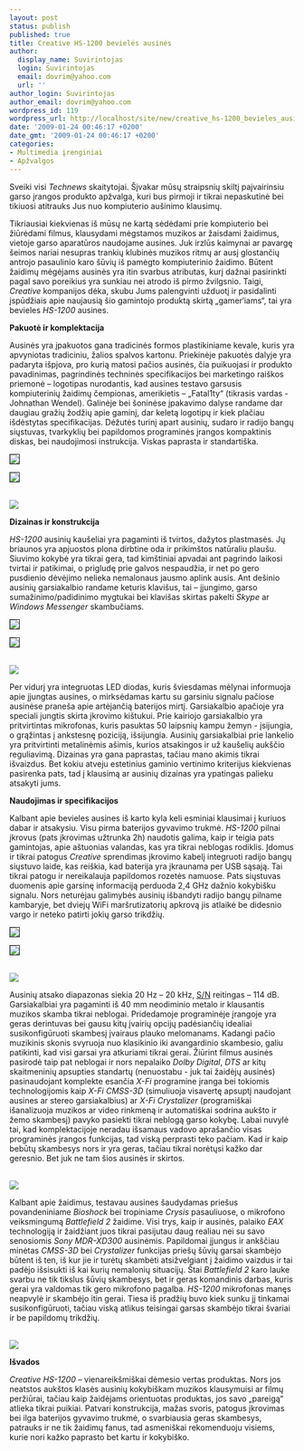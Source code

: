 ```yaml
---
layout: post
status: publish
published: true
title: Creative HS-1200 bevielės ausinės
author:
  display_name: Suvirintojas
  login: Suvirintojas
  email: dovrim@yahoo.com
  url: ''
author_login: Suvirintojas
author_email: dovrim@yahoo.com
wordpress_id: 119
wordpress_url: http://localhost/site/new/creative_hs-1200_bevieles_ausines/
date: '2009-01-24 00:46:17 +0200'
date_gmt: '2009-01-24 00:46:17 +0200'
categories:
- Multimedia įrenginiai
- Apžvalgos
---
```

<p>Sveiki visi <i>Technews</i> skaitytojai. Šįvakar mūsų straipsnių skiltį paįvairinsiu garso įrangos produkto apžvalga, kuri bus pirmoji ir tikrai nepaskutinė bei tikiuosi atitrauks Jus nuo kompiuterio aušinimo klausimų.</p>
<p>Tikriausiai kiekvienas iš mūsų ne kartą sėdėdami prie kompiuterio bei žiūrėdami filmus, klausydami mėgstamos muzikos ar žaisdami žaidimus, vietoje garso aparatūros naudojame ausines. Juk irzlūs kaimynai ar pavargę šeimos nariai nesupras trankių klubinės muzikos ritmų ar ausį glostančių antrojo pasaulinio karo šūvių iš pamėgto kompiuterinio žaidimo. Būtent žaidimų mėgėjams ausinės yra itin svarbus atributas, kurį dažnai pasirinkti pagal savo poreikius yra sunkiau nei atrodo iš pirmo žvilgsnio. Taigi, <i>Creative</i> kompanijos dėka, skubu Jums palengvinti užduotį ir pasidalinti įspūdžiais apie naujausią šio gamintojo produktą skirtą „gamer‘iams“, tai yra bevieles <i>HS-1200</i> ausines.  </p>
<p><b>Pakuotė ir komplektacija</b></p>
<p>Ausinės yra įpakuotos gana tradicinės formos plastikiniame kevale, kuris yra apvyniotas tradiciniu, žalios spalvos kartonu. Priekinėje pakuotės dalyje yra padaryta išpjova, pro kurią matosi pačios ausinės, čia puikuojasi ir produkto pavadinimas, pagrindinės techninės specifikacijos bei marketingo raiškos priemonė – logotipas nurodantis, kad ausines testavo garsusis kompiuterinių žaidimų čempionas, amerikietis – „Fatal1ty“ (tikrasis vardas - Johnathan Wendel). Galinėje bei šoninėse įpakavimo dalyse randame dar daugiau gražių žodžių apie gaminį, dar keletą logotipų ir kiek plačiau išdėstytas specifikacijas. Dėžutės turinį apart ausinių, sudaro ir radijo bangų siųstuvas, tvarkyklių bei papildomos programinės įrangos kompaktinis diskas, bei naudojimosi instrukcija. Viskas paprasta ir standartiška.</p>
<p><a class="ns" href=" http://www.technews.lt/upl/Failai/Package_(Front)_1500px.jpg">
<div class="imgright"><img src=" http://www.technews.lt/upl/Failai/Package_(Front)_321px.jpg" border="1" /></div>
<p></a><a class="ns" href=" http://www.technews.lt/upl/Failai/Package_(Back)_1500px.jpg">
<div class="imgright"><img src=" http://www.technews.lt/upl/Failai/Package_(Back)_321px.jpg" border="1" /></div>
<p></a></p>
<p><a class="ns" href=" http://www.technews.lt/upl/Failai/Package_Contents_1500px.jpg"><br /><img src=" http://www.technews.lt/upl/Failai/Package_Contents(HS)_700px.jpg" /><br /></a></p>
<p><b>Dizainas ir konstrukcija</b></p>
<p><i>HS-1200</i> ausinių kaušeliai yra pagaminti iš tvirtos, dažytos plastmasės. Jų briaunos yra apjuostos plona dirbtine oda ir prikimštos natūraliu plaušu. Siuvimo kokybė yra tikrai gera, tad kimštiniai apvadai ant pagrindo laikosi tvirtai ir patikimai, o prigludę prie galvos nespaudžia, ir net po gero pusdienio dėvėjimo nelieka nemalonaus jausmo aplink ausis. Ant dešinio ausinių garsiakalbio randame keturis klavišus, tai – įjungimo, garso sumažinimo/padidinimo mygtukai bei klavišas skirtas pakelti <i>Skype</i> ar <i>Windows Messenger</i> skambučiams. </p>
<p><a class="ns" href=" http://www.technews.lt/upl/Failai/Hadphones_Side_Controls_1500px.jpg">
<div class="imgright"><img src=" http://www.technews.lt/upl/Failai/Hadphones_Side_Controls_321px.jpg" border="1" /></div>
<p></a><a class="ns" href=" http://www.technews.lt/upl/Failai/Hadphones_Side_Mic_Functions_1500px.jpg">
<div class="imgright"><img src=" http://www.technews.lt/upl/Failai/Hadphones_Side_Mic_Functions_321px.jpg" border="1" /></div>
<p></a></p>
<p><a class="ns" href="http://www.technews.lt/upl/Failai/LED_light_1500px.jpg"><br /><img src="http://www.technews.lt/upl/Failai/LED_light_700px.jpg" /><br /></a></p>
<p>Per vidurį yra integruotas LED diodas, kuris šviesdamas mėlynai informuoja apie įjungtas ausines, o mirksėdamas kartu su garsiniu signalu pačiose ausinėse praneša apie artėjančią baterijos mirtį. Garsiakalbio apačioje yra speciali jungtis skirta įkrovimo kištukui. Prie kairiojo garsiakalbio yra pritvirtintas mikrofonas, kuris pasuktas 50 laipsnių kampu žemyn - įsijungia, o grąžintas į ankstesnę poziciją, išsijungia. Ausinių garsiakalbiai prie lankelio yra pritvirtinti metalinėmis ašimis, kurios atsakingos ir už kaušelių aukščio reguliavimą. Dizainas yra gana paprastas, tačiau mano akimis tikrai išvaizdus. Bet kokiu atveju estetinius gaminio vertinimo kriterijus kiekvienas pasirenka pats, tad į klausimą ar ausinių dizainas yra ypatingas palieku atsakyti jums.</p>
<p><b>Naudojimas ir specifikacijos</b></p>
<p>Kalbant apie bevieles ausines iš karto kyla keli esminiai klausimai į kuriuos dabar ir atsakysiu. Visu pirma baterijos gyvavimo trukmė. <i>HS-1200</i> pilnai įkrovus (pats įkrovimas užtrunka 2h) naudotis galima, kaip ir teigia pats gamintojas, apie aštuonias valandas, kas yra tikrai neblogas rodiklis. Įdomus ir tikrai patogus <i>Creative</i> sprendimas įkrovimo kabelį integruoti radijo bangų siųstuvo laide, kas reiškia, kad baterija yra įkraunama per USB sąsają. Tai tikrai patogu ir nereikalauja papildomos rozetės namuose. Pats siųstuvas duomenis apie garsinę informaciją perduoda 2,4 GHz dažnio kokybišku signalu. Nors neturėjau galimybės ausinių išbandyti radijo bangų pilname kambaryje, bet dviejų WiFi maršrutizatorių apkrovą jis atlaikė be didesnio vargo ir neteko patirti jokių garso trikdžių. </p>
<p><a class="ns" href="http://www.technews.lt/upl/Failai/Receiver%5C's_led_light_1500px.jpg">
<div class="imgright"><img src="http://www.technews.lt/upl/Failai/Receiver%5C's_led_light_321px.jpg" border="1" /></div>
<p></a><a class="ns" href="http://www.technews.lt/upl/Failai/Receiver_front_1500px.jpg">
<div class="imgright"><img src=" http://www.technews.lt/upl/Failai/Receiver_front_321px.jpg" border="1" /></div>
<p></a><a class="ns" href="http://www.technews.lt/upl/Failai/Receiver%5C's_AC_and_USB_ports_1500px.jpg"><br /><img src="http://www.technews.lt/upl/Failai/Receiver%5C's_AC_and_USB_ports_700px.jpg" /><br /></a></p>
<p>Ausinių atsako diapazonas siekia 20 Hz – 20 kHz, <a class="ns" href="http://en.wikipedia.org/wiki/Signal-to-noise_ratio">S/N</a> reitingas – 114 dB. Garsiakalbiai yra pagaminti iš 40 mm neodiminio metalo ir klausantis muzikos skamba tikrai neblogai. Pridedamoje programinėje įrangoje yra geras derintuvas bei gausu kitų įvairių opcijų padėsiančių idealiai susikonfigūruoti skambesį įvairaus plauko melomanams. Kadangi pačio muzikinis skonis svyruoja nuo klasikinio iki avangardinio skambesio, galiu patikinti, kad visi garsai yra atkuriami tikrai gerai. Žiūrint filmus ausinės pasirodė taip pat neblogai ir nors nepalaiko <i>Dolby Digital</i>, <i>DTS</i> ar kitų skaitmeninių apsupties standartų (nenuostabu - juk tai žaidėjų ausinės) pasinaudojant komplekte esančia <i>X-Fi</i> programine įranga bei tokiomis technologijomis kaip <i>X-Fi CMSS-3D</i> (simuliuoja visavertę apsuptį naudojant ausines ar stereo garsiakalbius) ar <i>X-Fi Crystalizer</i> (programiškai išanalizuoja muzikos ar video rinkmeną ir automatiškai sodrina aukšto ir žemo skambesį) pavyko pasiekti tikrai neblogą garso kokybę. Labai nuvylė tai, kad komplektacijoje neradau išsamaus vadovo aprašančio visas programinės įrangos funkcijas, tad viską perprasti teko pačiam. Kad ir kaip bebūtų skambesys nors ir yra geras, tačiau tikrai norėtųsi kažko dar geresnio. Bet juk ne tam šios ausinės ir skirtos. </p>
<p><a class="ns" href="http://www.technews.lt/upl/Failai/Round_1500px.jpg"><br /><img src="http://www.technews.lt/upl/Failai/Round_700px.jpg" /><br /></a></p>
<p>Kalbant apie žaidimus, testavau ausines šaudydamas priešus povandeniniame <i>Bioshock</i> bei tropiniame <i>Crysis</i> pasauliuose, o mikrofono veiksmingumą <i>Battlefield 2</i> žaidime. Visi trys, kaip ir ausinės, palaiko <i>EAX</i> technologiją ir žaidžiant juos tikrai pasijutau daug realiau nei su savo senosiomis <i>Sony MDR-XD300</i> ausinėmis. Papildomai įjungus ir ankščiau minėtas <i>CMSS-3D</i> bei <i>Crystalizer</i> funkcijas priešų šūvių garsai skambėjo būtent iš ten, iš kur jie ir turėtų skambėti atsižvelgiant į žaidimo vaizdus ir tai padėjo išsisukti iš kai kurių nemalonių situacijų. Štai <i>Battlefield 2</i> karo lauke svarbu ne tik tikslus šūvių skambesys, bet ir geras komandinis darbas, kuris gerai yra valdomas tik gero mikrofono pagalba. <i>HS-1200</i> mikrofonas manęs neapvylė ir skambėjo itin gerai. Tiesa iš pradžių buvo kiek sunku jį tinkamai susikonfigūruoti, tačiau viską atlikus teisingai garsas skambėjo tikrai švariai ir be papildomų trikdžių.</p>
<p><a class="ns" href="http://www.technews.lt/upl/Failai/Microphone_1500px.jpg"><br /><img src="http://www.technews.lt/upl/Failai/Microphone_700px.jpg" /><br /></a></p>
<p><b>Išvados</b></p>
<p><i>Creative HS-1200</i> – vienareikšmiškai dėmesio vertas produktas. Nors jos neatstos aukštos klasės ausinių kokybiškam muzikos klausymuisi ar filmų peržiūrai, tačiau kaip žaidėjams orientuotas produktas, jos savo „pareigą“ atlieka tikrai puikiai. Patvari konstrukcija, mažas svoris, patogus įkrovimas bei ilga baterijos gyvavimo trukmė, o svarbiausia geras skambesys, patrauks ir ne tik žaidimų fanus, tad asmeniškai rekomenduoju visiems, kurie nori kažko paprasto bet kartu ir kokybiško. </p>
<p></p>
